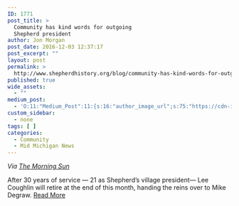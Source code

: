 ```yaml
---
ID: 1771
post_title: >
  Community has kind words for outgoing
  Shepherd president
author: Jon Morgan
post_date: 2016-12-03 12:37:17
post_excerpt: ""
layout: post
permalink: >
  http://www.shepherdhistory.org/blog/community-has-kind-words-for-outgoing-shepherd-president/
published: true
wide_assets:
  - ""
medium_post:
  - 'O:11:"Medium_Post":11:{s:16:"author_image_url";s:75:"https://cdn-images-1.medium.com/fit/c/200/200/1*SqJTY-3vzTSKsiqc5-cV_A.jpeg";s:10:"author_url";s:28:"https://medium.com/@morga2ja";s:11:"byline_name";N;s:12:"byline_email";N;s:10:"cross_link";s:2:"no";s:2:"id";s:12:"86ebd37fc931";s:21:"follower_notification";s:2:"no";s:7:"license";s:19:"all-rights-reserved";s:14:"publication_id";s:12:"f45ad4d6ec92";s:6:"status";s:5:"draft";s:3:"url";s:41:"https://medium.com/@morga2ja/86ebd37fc931";}'
custom_sidebar:
  - none
tags: [ ]
categories:
  - Community
  - Mid Michigan News
---
```

<em>Via <a href="http://www.themorningsun.com/">The Morning Sun</a></em>

After 30 years of service — 21 as Shepherd’s village president— Lee Coughlin will retire at the end of this month, handing the reins over to Mike Degraw. <a href="http://www.themorningsun.com/general-news/20161201/community-has-kind-words-for-outgoing-shepherd-president">Read More</a>